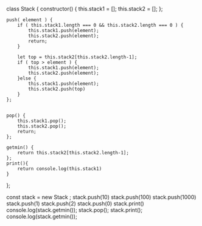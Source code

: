 class Stack {
    constructor() {
        this.stack1 = [];
        this.stack2 = [];
    };
    
    
    push( element ) {
        if ( this.stack1.length === 0 && this.stack2.length === 0 ) {
            this.stack1.push(element);
            this.stack2.push(element);
            return;
        } 
        
        let top = this.stack2[this.stack2.length-1];
        if ( top > element ) {
            this.stack1.push(element);
            this.stack2.push(element);
        }else {
            this.stack1.push(element);
            this.stack2.push(top)
        }
    };
    
    
    pop() {
        this.stack1.pop();
        this.stack2.pop();
        return;
    };
    
    getmin() {
        return this.stack2[this.stack2.length-1];
    };
    print(){
        return console.log(this.stack1)
    }
};

const stack = new Stack ;
stack.push(10)
stack.push(100)
stack.push(1000)
stack.push(1)
stack.push(2)
stack.push(0)
stack.print()
console.log(stack.getmin());
stack.pop();
stack.print();
console.log(stack.getmin());
